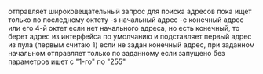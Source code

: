 отправляет широковещательный запрос для поиска адресов
пока ищет только по последнему октету
-s  начальный адрес
-e  конечный адрес или его 4-й октет
если нет начального адреса, но есть конечный, то берет адрес из интерфейса по умолчанию и подставляет первый адрес из пула (первым считаю 1)
если не задан конечный адрес, при заданном начальном отправляет только по заданному
если запущено без параметров ишет с "1-го" по "255" 
